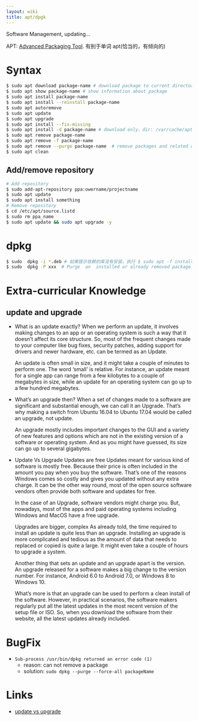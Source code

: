 ```yaml
---
layout: wiki
title: apt/dpgk
---
```


Software Management, updating...

APT: [Advanced Packaging Tool](https://help.ubuntu.com/lts/serverguide/apt.html). 有别于单词 apt(恰当的，有倾向的)

# Syntax

```bash
$ sudo apt download package-name # download package to current directory
$ sudo apt show package-name # show information about package
$ sudo apt install package-name
$ sudo apt install --reinstall package-name
$ sudo apt autoremove
$ sudo apt update
$ sudo apt upgrade 
$ sudo apt install --fix-missing
$ sudo apt install -d package-name # download only，dir: /var/cache/apt/archives
$ sudo apt remove package-name 
$ sudo apt remove -f package-name 
$ sudo apt remove --purge package-name  # remove packages and related dependence
$ sudo apt clean  
```
## Add/remove repository

```bash
# Add repository
$ sudo add-apt-repository ppa:owername/projectname
$ sudo apt update
$ sudo apt install something
# Remove repository
$ cd /etc/apt/source.listd
$ sudo rm ppa_name
$ sudo apt update && sudo apt upgrade -y
```
# dpkg
```bash
$ sudo  dpkg -i *.deb # 如果提示依赖的库没有安装，执行 $ sudo apt -f install  # 更新依赖包
$ sudo  dpkg -P xxx  # Purge  an  installed or already removed package. This removes everything, including conffiles. 
```


# Extra-curricular Knowledge 

## update and upgrade 

- What is an update exactly?
  When we perform an update, it involves making changes to an app or an operating system is such a way that it doesn’t affect its core structure. So, most of the frequent changes made to your computer like bug fixes, security patches, adding support for drivers and newer hardware, etc. can be termed as an Update.
  
  An update is often small in size, and it might take a couple of minutes to perform one. The word ‘small’ is relative. For instance, an update meant for a single app can range from a few kilobytes to a couple of megabytes in size, while an update for an operating system can go up to a few hundred megabytes.
  
- What’s an upgrade then?
  When a set of changes made to a software are significant and substantial enough, we can call it an Upgrade. That’s why making a switch from Ubuntu 16.04 to Ubuntu 17.04 would be called an upgrade, not update.
  
  An upgrade mostly includes important changes to the GUI and a variety of new features and options which are not in the existing version of a software or operating system. And as you might have guessed, its size can go up to several gigabytes.

- Update Vs Upgrade
  Updates are free
  Updates meant for various kind of software is mostly free. Because their price is often included in the amount you pay when you buy the software. That’s one of the reasons Windows comes so costly and gives you updated without any extra charge. It can be the other way round, most of the open source software vendors often provide both software and updates for free.
  
  In the case of an Upgrade, software vendors might charge you. But, nowadays, most of the apps and paid operating systems including Windows and MacOS have a free upgrade.
  
  Upgrades are bigger, complex
  As already told, the time required to install an update is quite less than an upgrade. Installing an upgrade is more complicated and tedious as the amount of data that needs to replaced or copied is quite a large. It might even take a couple of hours to upgrade a system.
  
  Another thing that sets an update and an upgrade apart is the version. An upgrade released for a software makes a big change to the version number. For instance, Android 6.0 to Android 7.0, or Windows 8 to Windows 10.
  
  What’s more is that an upgrade can be used to perform a clean install of the software. However, in practical scenarios, the software makers regularly put all the latest updates in the most recent version of the setup file or ISO. So, when you download the software from their website, all the latest updates already included.
  
# BugFix
- `Sub-process /usr/bin/dpkg returned an error code (1)`
  - reason: can not remove a package
  - solution: `sudo dpkg --purge --force-all packageName`


# Links

- [update vs upgrade](https://fossbytes.com/whats-the-difference-between-update-and-upgrade/)
